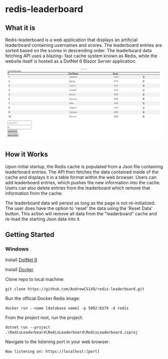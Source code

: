 # redis-leaderboard

## What it is

Redis-leaderboard is a web application that displays an artificial leaderboard 
containing usernames and scores. The leaderboard entries are sorted based on 
the scores in descending order. The leaderboard data fetching API uses a blazing-
fast cache system known as Redis, while the website itself is hosted as a 
DotNet 6 Blazor Server application. 

![screenshot](./RedisLeaderboard/RedisLeaderboard/wwwroot/images/screenshot.png)

## How it Works

Upon initial startup, the Redis cache is populated from a Json file containing 
leaderboard entries. The API then fetches the data contained inside of the cache
and displays it in a table format within the web browser. Users can add leaderboard
entries, which pushes the new information into the cache. Users can also delete
entries from the leaderboard which remove that information from the cache. 

The leaderboard data will persist as long as the page is not re-initialized. The
 user does have the option to 'reset' the 
data using the 'Reset Data' button. This action will remove all data from the 
"leaderboard" cache and re-load the starting Json data into it. 

## Getting Started

### Windows

Install [DotNet 6](https://dotnet.microsoft.com/en-us/download)

Install [Docker](https://www.docker.com/products/docker-desktop)

Clone repo to local machine: 

```
git clone https://github.com/AndrewCS149/redis-leaderboard.git
```

Run the official Docker Redis image: 

```
docker run --name [database name] -p 5002:6379 -d redis
```

From the project root, run the project:

```
dotnet run --project .\RedisLeaderboard\RedisLeaderboard\RedisLeaderboard.csproj
```

Navigate to the listening port in your web browser:

```
Now listening on: https://localhost:[port]
```